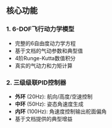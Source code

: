 ##  核心功能

### 1. **6-DOF飞行动力学模型**

- 完整的6自由度动力学方程
- 基于文档的气动参数和典型值
- 4阶Runge-Kutta数值积分
- 真实的气动力和力矩计算

### 2. **三级级联PID控制器**

- **外环** (20Hz): 航向/高度/空速控制
- **中环** (50Hz): 姿态角速度生成  
- **内环** (100Hz): 角速度控制输出舵面偏角
- 基于文档提供的典型增益
